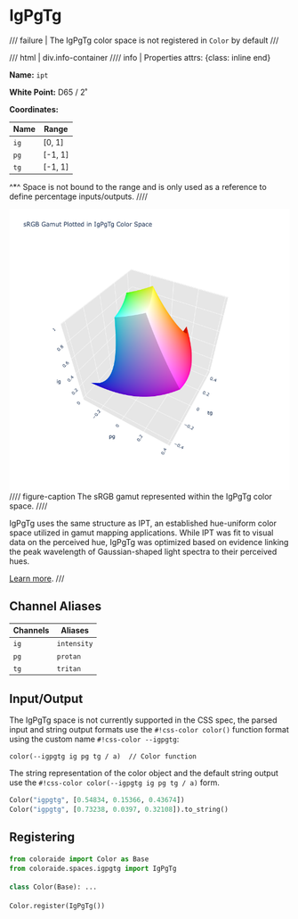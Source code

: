 # IgPgTg

/// failure | The IgPgTg color space is not registered in `Color` by default
///

/// html | div.info-container
//// info | Properties
    attrs: {class: inline end}

**Name:** `ipt`

**White Point:** D65 / 2˚

**Coordinates:**

Name | Range
---- | -----
`ig` | [0, 1]
`pg` | [-1, 1]
`tg` | [-1, 1]

^\*^ Space is not bound to the range and is only used as a reference to define percentage inputs/outputs.
////

![IgPgTg](../images/igpgtg-3d.png)
//// figure-caption
The sRGB gamut represented within the IgPgTg color space.
////

IgPgTg uses the same structure as IPT, an established hue-uniform color space utilized in gamut mapping applications.
While IPT was fit to visual data on the perceived hue, IgPgTg was optimized based on evidence linking the peak
wavelength of Gaussian-shaped light spectra to their perceived hues.

[Learn more](https://www.researchgate.net/publication/21677980_Development_and_Testing_of_a_Color_Space_IPT_with_Improved_Hue_Uniformity.).
///

## Channel Aliases

Channels | Aliases
-------- | -------
`ig`     | `intensity`
`pg`     | `protan`
`tg`     | `tritan`

## Input/Output

The IgPgTg space is not currently supported in the CSS spec, the parsed input and string output formats use the
`#!css-color color()` function format using the custom name `#!css-color --igpgtg`:

```css-color
color(--igpgtg ig pg tg / a)  // Color function
```

The string representation of the color object and the default string output use the
`#!css-color color(--igpgtg ig pg tg / a)` form.

```py play
Color("igpgtg", [0.54834, 0.15366, 0.43674])
Color("igpgtg", [0.73238, 0.0397, 0.32108]).to_string()
```

## Registering

```py
from coloraide import Color as Base
from coloraide.spaces.igpgtg import IgPgTg

class Color(Base): ...

Color.register(IgPgTg())
```
